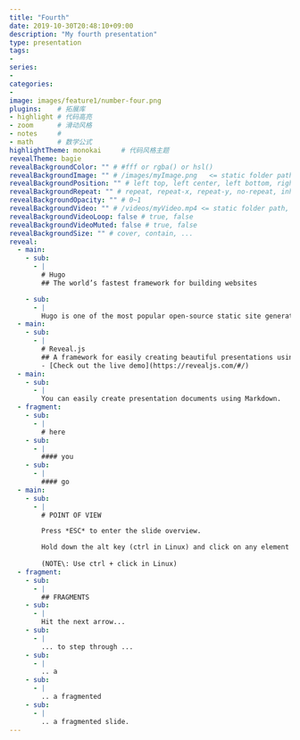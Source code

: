 ```yaml
---
title: "Fourth"
date: 2019-10-30T20:48:10+09:00
description: "My fourth presentation"
type: presentation
tags:
-
series:
-
categories:
-
image: images/feature1/number-four.png
plugins:	# 拓展库
- highlight	# 代码高亮
- zoom		# 滑动风格
- notes		# 
- math		# 数学公式
highlightTheme: monokai		# 代码风格主题
revealTheme: bagie
revealBackgroundColor: "" # #fff or rgba() or hsl()
revealBackgroundImage: "" # /images/myImage.png   <= static folder path
revealBackgroundPosition: "" # left top, left center, left bottom, right top, right center ...
revealBackgroundRepeat: "" # repeat, repeat-x, repeat-y, no-repeat, inherit
revealBackgroundOpacity: "" # 0~1
revealBackgroundVideo: "" # /videos/myVideo.mp4 <= static folder path, A single video source, or a comma separated list of video sources.
revealBackgroundVideoLoop: false # true, false
revealBackgroundVideoMuted: false # true, false
revealBackgroundSize: "" # cover, contain, ...
reveal: 
  - main:    
    - sub: 
      - | 
        # Hugo
        ## The world’s fastest framework for building websites

    - sub: 
      - | 
        Hugo is one of the most popular open-source static site generators. With its amazing speed and flexibility, Hugo makes building websites fun again.
  - main:
    - sub: 
      - |
        # Reveal.js
        ## A framework for easily creating beautiful presentations using HTML.
        - [Check out the live demo](https://revealjs.com/#/)
  - main:
    - sub: 
      - |
        You can easily create presentation documents using Markdown.
  - fragment:
    - sub:
      - |
        # here
    - sub:
      - |
        #### you
    - sub:
      - |
        #### go
  - main:
    - sub: 
      - |
        # POINT OF VIEW

        Press *ESC* to enter the slide overview.

        Hold down the alt key (ctrl in Linux) and click on any element to zoom towards it using zoom.js. click again to zoom back out. 
        
        (NOTE\: Use ctrl + click in Linux)
  - fragment: 
    - sub:
      - |
        ## FRAGMENTS
    - sub:
      - |
        Hit the next arrow...
    - sub:
      - |
        ... to step through ...
    - sub:
      - |
        .. a
    - sub:
      - |
        .. a fragmented
    - sub:
      - |
        .. a fragmented slide.
---
```

